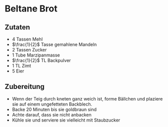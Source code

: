 # Beltane Brot

## Zutaten
- 4 Tassen Mehl
- $\frac{1}{2}$ Tasse gemahlene Mandeln
- 2 Tassen Zucker
- 1 Tube Marzipanmasse
- $\frac{1}{2}$ TL Backpulver
- 1 TL Zimt
- 5 Eier

## Zubereitung
- Wenn der Teig durch kneten ganz weich ist, forme Bällchen und plaziere sie auf einem ungefetteten Backblech.
- Backe 20 Minuten bis sie goldbraun sind
- Achte darauf, dass sie nicht anbacken
- Kühle sie und serviere sie vielleicht mit Staubzucker